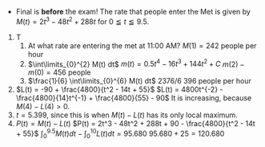 - Final is **before** the exam!
The rate that people enter the Met is given by $M(t) = 2t^3 - 48t^2 + 288t$ for $0 \leqq t \leqq 9.5$.
1. T
	1. At what rate are entering the met at 11:00 AM?
		$M(1) = 242$ people per hour
	2. $\int\limits_{0}^{2} M(t) dt$
		$m(t) = 0.5t^4 - 16t^3 + 144t^2 + C$
		$m(2) - m(0) = 456$ people
	3. $\frac{1}{6} \int\limits_{0}^{6} M(t) dt$
		$2376/6$
		$396$ people per hour
2. $L(t) = -90 + \frac{4800}{t^2 - 14t + 55}$
	$L(t) = 4800t^{-2} - \frac{4800}{14}t^{-1} + \frac{4800}{55} - 90$
	It is increasing, because $M(4) - L(4) > 0$.
3. $t=5.399$, since this is when $M(t) - L(t)$ has its only local maximum. 
4. $P(t) = M(t) - L(t)$
	$P(t) = 2t^3 - 48t^2 + 288t + 90 - \frac{4800}{t^2 - 14t + 55}$
	$\int_{0}^{9.5}M(t) dt - \int_{0}^{10}L(t) dt = 95.680$
	$95.680 + 25 = 120.680$